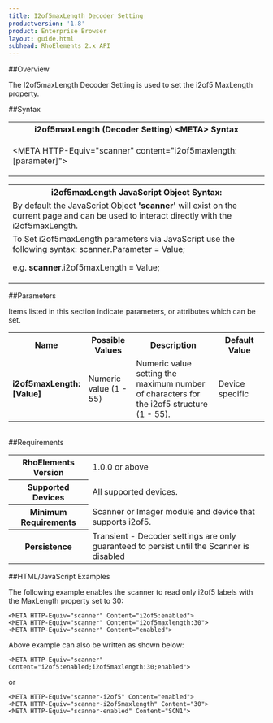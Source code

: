 ```yaml
---
title: I2of5maxLength Decoder Setting
productversion: '1.8'
product: Enterprise Browser
layout: guide.html
subhead: RhoElements 2.x API
---
```


##Overview

The I2of5maxLength Decoder Setting is used to set the i2of5 MaxLength property.

##Syntax

<table class="re-table"><tr><th class="tableHeading">i2of5maxLength (Decoder Setting) &lt;META&gt; Syntax
</th></tr><tr><td class="clsSyntaxCells clsOddRow"><p>&lt;META HTTP-Equiv="scanner" content="i2of5maxlength:[parameter]"&gt;</p></td></tr></table>
<table class="re-table"><tr><th class="tableHeading">i2of5maxLength JavaScript Object Syntax:</th></tr><tr><td class="clsSyntaxCells clsOddRow">
By default the JavaScript Object <b>'scanner'</b> will exist on the current page and can be used to interact directly with the i2of5maxLength.
</td></tr><tr><td class="clsSyntaxCells clsEvenRow">
To Set i2of5maxLength parameters via JavaScript use the following syntax: scanner.Parameter = Value;
<P />e.g. <b>scanner</b>.i2of5maxLength = Value;
</td></tr></table>

##Parameters


Items listed in this section indicate parameters, or attributes which can be set.
<table class="re-table"><col width="20%" /><col width="20%" /><col width="38%" /><col width="22%" /><tr><th class="tableHeading">Name</th><th class="tableHeading">Possible Values</th><th class="tableHeading">Description</th><th class="tableHeading">Default Value</th></tr><tr><td class="clsSyntaxCells clsOddRow"><b>i2of5maxLength:[Value]
</b></td><td class="clsSyntaxCells clsOddRow">Numeric value (1 - 55)</td><td class="clsSyntaxCells clsOddRow">Numeric value setting the maximum number of characters for the i2of5 structure (1 - 55).</td><td class="clsSyntaxCells clsOddRow">Device specific</td></tr></table>
<table class="re-table"><col width="78%" /><col width="8%" /><col width="1%" /><col width="5%" /><col width="1%" /><col width="5%" /><col width="2%" /></table>





##Requirements

<table class="re-table"><tr><th class="tableHeading">RhoElements Version</th><td class="clsSyntaxCell clsEvenRow">1.0.0 or above
</td></tr><tr><th class="tableHeading">Supported Devices</th><td class="clsSyntaxCell clsOddRow">All supported devices.</td></tr><tr><th class="tableHeading">Minimum Requirements</th><td class="clsSyntaxCell clsOddRow">Scanner or Imager module and device that supports i2of5.</td></tr><tr><th class="tableHeading">Persistence</th><td class="clsSyntaxCell clsEvenRow">Transient - Decoder settings are only guaranteed to persist until the Scanner is disabled</td></tr></table>


##HTML/JavaScript Examples

The following example enables the scanner to read only i2of5 labels with the MaxLength property set to 30:

	<META HTTP-Equiv="scanner" Content="i2of5:enabled">
	<META HTTP-Equiv="scanner" Content="i2of5maxlength:30">
	<META HTTP-Equiv="scanner" Content="enabled">
	
Above example can also be written as shown below:

	<META HTTP-Equiv="scanner" Content="i2of5:enabled;i2of5maxlength:30;enabled">
	
or

	<META HTTP-Equiv="scanner-i2of5" Content="enabled">
	<META HTTP-Equiv="scanner-i2of5maxlength" Content="30">
	<META HTTP-Equiv="scanner-enabled" Content="SCN1">
	





